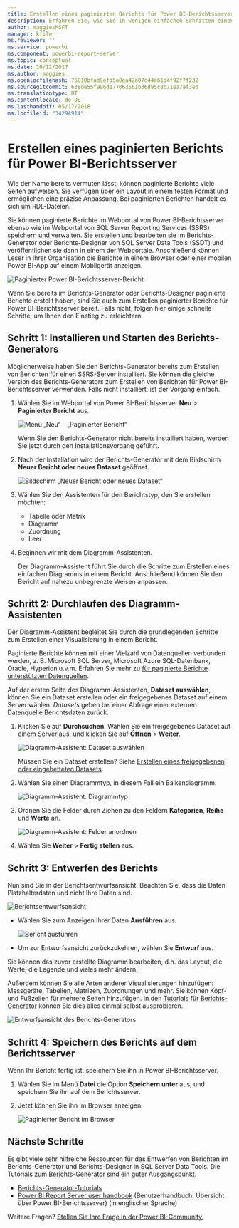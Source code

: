 ```yaml
---
title: Erstellen eines paginierten Berichts für Power BI-Berichtsserver
description: Erfahren Sie, wie Sie in wenigen einfachen Schritten einen paginierten Bericht für Power BI-Berichtsserver erstellen.
author: maggiesMSFT
manager: kfile
ms.reviewer: ''
ms.service: powerbi
ms.component: powerbi-report-server
ms.topic: conceptual
ms.date: 10/12/2017
ms.author: maggies
ms.openlocfilehash: 75810bfad9efd5a0ea42a07d44a61d4f92f7f232
ms.sourcegitcommit: 638de55f996d177063561b36d95c8c71ea7af3ed
ms.translationtype: HT
ms.contentlocale: de-DE
ms.lasthandoff: 05/17/2018
ms.locfileid: "34294914"
---
```

# <a name="create-a-paginated-report-for-power-bi-report-server"></a>Erstellen eines paginierten Berichts für Power BI-Berichtsserver
Wie der Name bereits vermuten lässt, können paginierte Berichte viele Seiten aufweisen. Sie verfügen über ein Layout in einem festen Format und ermöglichen eine präzise Anpassung. Bei paginierten Berichten handelt es sich um RDL-Dateien.

Sie können paginierte Berichte im Webportal von Power BI-Berichtsserver ebenso wie im Webportal von SQL Server Reporting Services (SSRS) speichern und verwalten. Sie erstellen und bearbeiten sie im Berichts-Generator oder Berichts-Designer von SQL Server Data Tools (SSDT) und veröffentlichen sie dann in einem der Webportale. Anschließend können Leser in Ihrer Organisation die Berichte in einem Browser oder einer mobilen Power BI-App auf einem Mobilgerät anzeigen.

![Paginierter Power BI-Berichtsserver-Bericht](media/quickstart-create-paginated-report/reportserver-paginated-report.png)

Wenn Sie bereits im Berichts-Generator oder Berichts-Designer paginierte Berichte erstellt haben, sind Sie auch zum Erstellen paginierter Berichte für Power BI-Berichtsserver bereit. Falls nicht, folgen hier einige schnelle Schritte, um Ihnen den Einstieg zu erleichtern.

## <a name="step-1-install-and-start-report-builder"></a>Schritt 1: Installieren und Starten des Berichts-Generators
Möglicherweise haben Sie den Berichts-Generator bereits zum Erstellen von Berichten für einen SSRS-Server installiert. Sie können die gleiche Version des Berichts-Generators zum Erstellen von Berichten für Power BI-Berichtsserver verwenden. Falls nicht installiert, ist der Vorgang einfach.

1. Wählen Sie im Webportal von Power BI-Berichtsserver **Neu** > **Paginierter Bericht** aus.
   
    ![Menü „Neu“ – „Paginierter Bericht“](media/quickstart-create-paginated-report/reportserver-new-paginated-report-menu.png)
   
    Wenn Sie den Berichts-Generator nicht bereits installiert haben, werden Sie jetzt durch den Installationsvorgang geführt.
2. Nach der Installation wird der Berichts-Generator mit dem Bildschirm **Neuer Bericht oder neues Dataset** geöffnet.
   
    ![Bildschirm „Neuer Bericht oder neues Dataset“](media/quickstart-create-paginated-report/reportserver-paginated-new-report-screen.png)
3. Wählen Sie den Assistenten für den Berichtstyp, den Sie erstellen möchten:
   
   * Tabelle oder Matrix
   * Diagramm
   * Zuordnung
   * Leer
4. Beginnen wir mit dem Diagramm-Assistenten.
   
    Der Diagramm-Assistent führt Sie durch die Schritte zum Erstellen eines einfachen Diagramms in einem Bericht. Anschließend können Sie den Bericht auf nahezu unbegrenzte Weisen anpassen.

## <a name="step-2-go-through-the-chart-wizard"></a>Schritt 2: Durchlaufen des Diagramm-Assistenten
Der Diagramm-Assistent begleitet Sie durch die grundlegenden Schritte zum Erstellen einer Visualisierung in einem Bericht.

Paginierte Berichte können mit einer Vielzahl von Datenquellen verbunden werden, z. B. Microsoft SQL Server, Microsoft Azure SQL-Datenbank, Oracle, Hyperion u.v.m. Erfahren Sie mehr zu [für paginierte Berichte unterstützten Datenquellen](connect-data-sources.md).

Auf der ersten Seite des Diagramm-Assistenten, **Dataset auswählen**, können Sie ein Dataset erstellen oder ein freigegebenes Dataset auf einem Server wählen. *Datasets* geben bei einer Abfrage einer externen Datenquelle Berichtsdaten zurück.

1. Klicken Sie auf **Durchsuchen**. Wählen Sie ein freigegebenes Dataset auf einem Server aus, und klicken Sie auf **Öffnen** > **Weiter**.
   
    ![Diagramm-Assistent: Dataset auswählen](media/quickstart-create-paginated-report/reportserver-paginated-choose-dataset.png)
   
     Müssen Sie ein Dataset erstellen? Siehe [Erstellen eines freigegebenen oder eingebetteten Datasets](https://docs.microsoft.com/sql/reporting-services/report-data/create-a-shared-dataset-or-embedded-dataset-report-builder-and-ssrs).
2. Wählen Sie einen Diagrammtyp, in diesem Fall ein Balkendiagramm.
   
    ![Diagramm-Assistent: Diagrammtyp](media/quickstart-create-paginated-report/reportserver-paginated-choose-chart-type.png)
3. Ordnen Sie die Felder durch Ziehen zu den Feldern **Kategorien**, **Reihe** und **Werte** an.
   
    ![Diagramm-Assistent: Felder anordnen](media/quickstart-create-paginated-report/reportserver-paginated-arrange-fields.png)
4. Wählen Sie **Weiter** > **Fertig stellen** aus.

## <a name="step-3-design-your-report"></a>Schritt 3: Entwerfen des Berichts
Nun sind Sie in der Berichtsentwurfsansicht. Beachten Sie, dass die Daten Platzhalterdaten und nicht Ihre Daten sind.

![Berichtsentwurfsansicht](media/quickstart-create-paginated-report/reportserver-paginated-preview-report.png)

* Wählen Sie zum Anzeigen Ihrer Daten **Ausführen** aus.
  
     ![Bericht ausführen](media/quickstart-create-paginated-report/reportserver-paginated-run-report.png)
* Um zur Entwurfsansicht zurückzukehren, wählen Sie **Entwurf** aus.

Sie können das zuvor erstellte Diagramm bearbeiten, d.h. das Layout, die Werte, die Legende und vieles mehr ändern.

Außerdem können Sie alle Arten anderer Visualisierungen hinzufügen: Messgeräte, Tabellen, Matrizen, Zuordnungen und mehr. Sie können Kopf- und Fußzeilen für mehrere Seiten hinzufügen. In den [Tutorials für Berichts-Generator](https://docs.microsoft.com/sql/reporting-services/report-builder-tutorials) können Sie dies alles einmal selbst ausprobieren.

![Entwurfsansicht des Berichts-Generators](media/quickstart-create-paginated-report/reportserver-paginated-finished-design-report.png)

## <a name="step-4-save-your-report-to-the-report-server"></a>Schritt 4: Speichern des Berichts auf dem Berichtsserver
Wenn Ihr Bericht fertig ist, speichern Sie ihn in Power BI-Berichtsserver.

1. Wählen Sie im Menü **Datei** die Option **Speichern unter** aus, und speichern Sie ihn auf dem Berichtsserver. 
2. Jetzt können Sie ihn im Browser anzeigen.
   
    ![Paginierter Bericht im Browser](media/quickstart-create-paginated-report/reportserver-paginated-report.png)

## <a name="next-steps"></a>Nächste Schritte
Es gibt viele sehr hilfreiche Ressourcen für das Entwerfen von Berichten im Berichts-Generator und Berichts-Designer in SQL Server Data Tools. Die Tutorials zum Berichts-Generator sind ein guter Ausgangspunkt.

* [Berichts-Generator-Tutorials](https://docs.microsoft.com/sql/reporting-services/report-builder-tutorials)
* [Power BI Report Server user handbook](user-handbook-overview.md) (Benutzerhandbuch: Übersicht über Power BI-Berichtsserver) (in englischer Sprache)  

Weitere Fragen? [Stellen Sie Ihre Frage in der Power BI-Community.](https://community.powerbi.com/)

